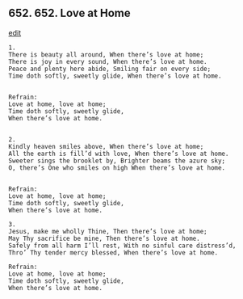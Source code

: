 
## 652.  652. Love at Home
[edit](https://docs.google.com/document/d/114gKz_c2rupTYnPrsPaQgKVy62znp_wf/edit?mode=html)






    1.
    There is beauty all around, When there’s love at home;
    There is joy in every sound, When there’s love at home.
    Peace and plenty here abide, Smiling fair on every side;
    Time doth softly, sweetly glide, When there’s love at home.


    Refrain:
    Love at home, love at home;
    Time doth softly, sweetly glide,
    When there’s love at home.


    2.
    Kindly heaven smiles above, When there’s love at home;
    All the earth is fill’d with love, When there’s love at home.
    Sweeter sings the brooklet by, Brighter beams the azure sky;
    O, there’s One who smiles on high When there’s love at home.


    Refrain:
    Love at home, love at home;
    Time doth softly, sweetly glide,
    When there’s love at home.

    3.
    Jesus, make me wholly Thine, Then there’s love at home;
    May Thy sacrifice be mine, Then there’s love at home.
    Safely from all harm I’ll rest, With no sinful care distress’d,
    Thro’ Thy tender mercy blessed, When there’s love at home.

    Refrain:
    Love at home, love at home;
    Time doth softly, sweetly glide,
    When there’s love at home.

